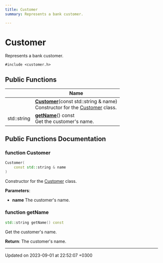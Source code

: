 ```yaml
---
title: Customer
summary: Represents a bank customer. 

---
```


# Customer



Represents a bank customer. 


`#include <customer.h>`

## Public Functions

|                | Name           |
| -------------- | -------------- |
| | **[Customer](Classes/classCustomer.md#function-customer)**(const std::string & name)<br>Constructor for the [Customer](Classes/classCustomer.md) class.  |
| std::string | **[getName](Classes/classCustomer.md#function-getname)**() const<br>Get the customer's name.  |

## Public Functions Documentation

### function Customer

```cpp
Customer(
    const std::string & name
)
```

Constructor for the [Customer](Classes/classCustomer.md) class. 

**Parameters**: 

  * **name** The customer's name. 


### function getName

```cpp
std::string getName() const
```

Get the customer's name. 

**Return**: The customer's name. 

-------------------------------

Updated on 2023-09-01 at 22:52:07 +0300